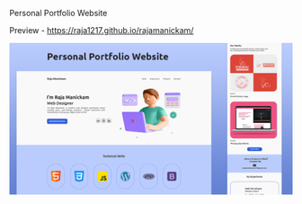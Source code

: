 Personal Portfolio Website

Preview - https://raja1217.github.io/rajamanickam/

![image alt](https://github.com/Raja1217/rajamanickam/blob/893296e10e56d273f07821d9b4a082f9d3e5ed45/personal-portfolio-website.jpg)
